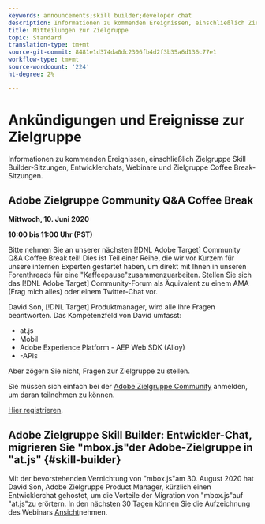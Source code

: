 ```yaml
---
keywords: announcements;skill builder;developer chat
description: Informationen zu kommenden Ereignissen, einschließlich Zielgruppe Skill Builder-Sitzungen, Entwicklerchats, Webinare und Zielgruppe Coffee Break-Sitzungen.
title: Mitteilungen zur Zielgruppe
topic: Standard
translation-type: tm+mt
source-git-commit: 8481e1d374da0dc2306fb4d2f3b35a6d136c77e1
workflow-type: tm+mt
source-wordcount: '224'
ht-degree: 2%

---
```



# Ankündigungen und Ereignisse zur Zielgruppe

Informationen zu kommenden Ereignissen, einschließlich Zielgruppe Skill Builder-Sitzungen, Entwicklerchats, Webinare und Zielgruppe Coffee Break-Sitzungen.

## Adobe Zielgruppe Community Q&amp;A Coffee Break

**Mittwoch, 10. Juni 2020**

**10:00 bis 11:00 Uhr (PST)**

Bitte nehmen Sie an unserer nächsten [!DNL Adobe Target] Community Q&amp;A Coffee Break teil! Dies ist Teil einer Reihe, die wir vor Kurzem für unsere internen Experten gestartet haben, um direkt mit Ihnen in unseren Forenthreads für eine &quot;Kaffeepause&quot;zusammenzuarbeiten. Stellen Sie sich das [!DNL Adobe Target] Community-Forum als Äquivalent zu einem AMA (Frag mich alles) oder einem Twitter-Chat vor.

David Son, [!DNL Target] Produktmanager, wird alle Ihre Fragen beantworten. Das Kompetenzfeld von David umfasst:

* at.js 
* Mobil
* Adobe Experience Platform - AEP Web SDK (Alloy)
* -APIs

Aber zögern Sie nicht, Fragen zur Zielgruppe zu stellen.

Sie müssen sich einfach bei der [Adobe Zielgruppe Community](https://experienceleaguecommunities.adobe.com/t5/adobe-target/ct-p/adobe-target-community) anmelden, um daran teilnehmen zu können.

[Hier registrieren](https://adobe-target-community-coffee-break.experienceleague.adobeevents.com/).

## Adobe Zielgruppe Skill Builder: Entwickler-Chat, migrieren Sie &quot;mbox.js&quot;der Adobe-Zielgruppe in &quot;at.js&quot; {#skill-builder}

Mit der bevorstehenden Vernichtung von &quot;mbox.js&quot;am 30. August 2020 hat David Son, Adobe Zielgruppe Product Manager, kürzlich einen Entwicklerchat gehostet, um die Vorteile der Migration von &quot;mbox.js&quot;auf &quot;at.js&quot;zu erörtern. In den nächsten 30 Tagen können Sie die Aufzeichnung des Webinars [Ansicht](https://seminars.adobeconnect.com/ptdo6mfo6qn6/?proto=true)nehmen.